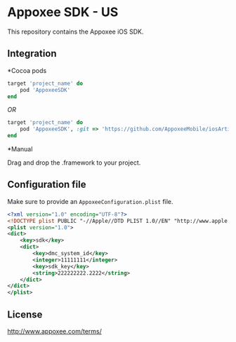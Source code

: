 Appoxee SDK - US
===========
This repository contains the Appoxee iOS SDK.

Integration
-----------

*Cocoa pods

```ruby
target 'project_name' do
    pod 'AppoxeeSDK'
end
```

*OR*


```ruby
target 'project_name' do
    pod 'AppoxeeSDK', :git => 'https://github.com/AppoxeeMobile/iosArtifacts.git', :tag => '4.0.11'
end
```

*Manual

Drag and drop the .framework to your project.


Configuration file
------------------

Make sure to provide an ```AppoxeeConfiguration.plist``` file.

```xml
<?xml version="1.0" encoding="UTF-8"?>
<!DOCTYPE plist PUBLIC "-//Apple//DTD PLIST 1.0//EN" "http://www.apple.com/DTDs/PropertyList-1.0.dtd">
<plist version="1.0">
<dict>
    <key>sdk</key>
    <dict>
        <key>dmc_system_id</key>
        <integer>11111111</integer>
        <key>sdk_key</key>
        <string>222222222.2222</string>
    </dict>
</dict>
</plist>
```

License
-------
http://www.appoxee.com/terms/

